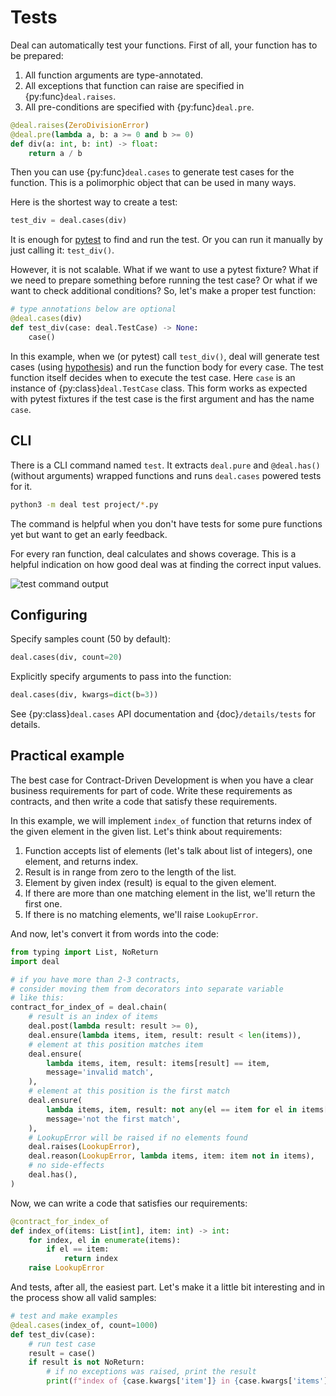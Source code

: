 # Tests

Deal can automatically test your functions. First of all, your function has to be prepared:

1. All function arguments are type-annotated.
1. All exceptions that function can raise are specified in {py:func}`deal.raises`.
1. All pre-conditions are specified with {py:func}`deal.pre`.

```python run
@deal.raises(ZeroDivisionError)
@deal.pre(lambda a, b: a >= 0 and b >= 0)
def div(a: int, b: int) -> float:
    return a / b
```

Then you can use {py:func}`deal.cases` to generate test cases for the function. This is a polimorphic object that can be used in many ways.

Here is the shortest way to create a test:

```python
test_div = deal.cases(div)
```

It is enough for [pytest](https://docs.pytest.org/en/latest/) to find and run the test. Or you can run it manually by just calling it: `test_div()`.

However, it is not scalable. What if we want to use a pytest fixture? What if we need to prepare something before running the test case? Or what if we want to check additional conditions? So, let's make a proper test function:

```python
# type annotations below are optional
@deal.cases(div)
def test_div(case: deal.TestCase) -> None:
    case()
```

In this example, when we (or pytest) call `test_div()`, deal will generate test cases (using [hypothesis](https://hypothesis.readthedocs.io/en/latest/)) and run the function body for every case. The test function itself decides when to execute the test case. Here `case` is an instance of {py:class}`deal.TestCase` class. This form works as expected with pytest fixtures if the test case is the first argument and has the name `case`.

## CLI

There is a CLI command named `test`. It extracts `deal.pure` and `@deal.has()` (without arguments) wrapped functions and runs `deal.cases` powered tests for it.

```bash
python3 -m deal test project/*.py
```

The command is helpful when you don't have tests for some pure functions yet but want to get an early feedback.

For every ran function, deal calculates and shows coverage. This is a helpful indication on how good deal was at finding the correct input values.

![test command output](../../assets/test.png)

## Configuring

Specify samples count (50 by default):

```python
deal.cases(div, count=20)
```

Explicitly specify arguments to pass into the function:

```python
deal.cases(div, kwargs=dict(b=3))
```

See {py:class}`deal.cases` API documentation and {doc}`/details/tests` for details.

## Practical example

The best case for Contract-Driven Development is when you have a clear business requirements for part of code. Write these requirements as contracts, and then write a code that satisfy these requirements.

In this example, we will implement `index_of` function that returns index of the given element in the given list. Let's think about requirements:

1. Function accepts list of elements (let's talk about list of integers), one element, and returns index.
1. Result is in range from zero to the length of the list.
1. Element by given index (result) is equal to the given element.
1. If there are more than one matching element in the list, we'll return the first one.
1. If there is no matching elements, we'll raise `LookupError`.

And now, let's convert it from words into the code:

```python run
from typing import List, NoReturn
import deal

# if you have more than 2-3 contracts,
# consider moving them from decorators into separate variable
# like this:
contract_for_index_of = deal.chain(
    # result is an index of items
    deal.post(lambda result: result >= 0),
    deal.ensure(lambda items, item, result: result < len(items)),
    # element at this position matches item
    deal.ensure(
        lambda items, item, result: items[result] == item,
        message='invalid match',
    ),
    # element at this position is the first match
    deal.ensure(
        lambda items, item, result: not any(el == item for el in items[:result]),
        message='not the first match',
    ),
    # LookupError will be raised if no elements found
    deal.raises(LookupError),
    deal.reason(LookupError, lambda items, item: item not in items),
    # no side-effects
    deal.has(),
)
```

Now, we can write a code that satisfies our requirements:

```python
@contract_for_index_of
def index_of(items: List[int], item: int) -> int:
    for index, el in enumerate(items):
        if el == item:
            return index
    raise LookupError
```

And tests, after all, the easiest part. Let's make it a little bit interesting and in the process show all valid samples:

```python
# test and make examples
@deal.cases(index_of, count=1000)
def test_div(case):
    # run test case
    result = case()
    if result is not NoReturn:
        # if no exceptions was raised, print the result
        print(f"index of {case.kwargs['item']} in {case.kwargs['items']} is {result}")
```
